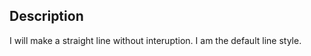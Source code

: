 Description
--------------------
I will make a straight line without interuption. I am the default line style.